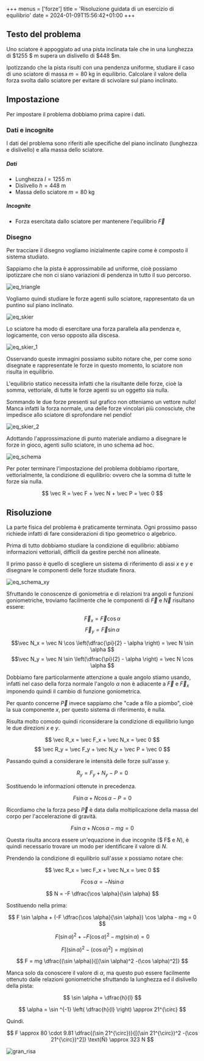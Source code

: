 +++
menus = ['forze']
title = 'Risoluzione guidata di un esercizio di equilibrio'
date = 2024-01-09T15:56:42+01:00
+++

<h2>Testo del problema</h2>

Uno sciatore è appoggiato ad una pista inclinata tale che in una lunghezza di $1255 $ m supera un dislivello di $448 $m.

Ipotizzando che la pista risulti con una pendenza uniforme, studiare il caso di uno sciatore di massa $m = 80$ kg in equilibrio. Calcolare il valore della forza svolta dallo sciatore per evitare di scivolare sul piano inclinato.

<h2>Impostazione</h2>

Per impostare il problema dobbiamo prima capire i dati.

<h3>Dati e incognite</h3>

I dati del problema sono riferiti alle specifiche del piano inclinato (lunghezza e dislivello) e alla massa dello sciatore.

<h5>Dati</h5>

* Lunghezza $l = 1255$ m
* Dislivello $h = 448$ m
* Massa dello sciatore $m = 80$ kg

<h5>Incognite</h5>

* Forza esercitata dallo sciatore per mantenere l'equilibrio $\vec F$

<h3>Disegno</h3>

Per tracciare il disegno vogliamo inizialmente capire come è composto il sistema studiato.

Sappiamo che la pista è approssimabile ad uniforme, cioè possiamo ipotizzare che non ci siano variazioni di pendenza in tutto il suo percorso.

![eq_triangle](/static/img/equilibrium_guided/eq_triangle.png "Piano inclinato")

Vogliamo quindi studiare le forze agenti sullo sciatore, rappresentato da un puntino sul piano inclinato.

![eq_skier](/static/img/equilibrium_guided/eq_skier.png "Sciatore")

Lo sciatore ha modo di esercitare una forza parallela alla pendenza e, logicamente, con verso opposto alla discesa.

![eq_skier_1](/static/img/equilibrium_guided/eq_skier_1.png "Sciatore frena")

Osservando queste immagini possiamo subito notare che, per come sono disegnate e rappresentate le forze in questo momento, lo sciatore non risulta in equilibrio.

L'equilibrio statico necessita infatti che la risultante delle forze, cioè la somma, vettoriale, di tutte le forze agenti su un oggetto sia nulla.

Sommando le due forze presenti sul grafico non otteniamo un vettore nullo! Manca infatti la forza normale, una delle forze vincolari più conosciute, che impedisce allo sciatore di sprofondare nel pendio!

![eq_skier_2](/static/img/equilibrium_guided/eq_skier_2.png "Sciatore frena e normale")

Adottando l'approssimazione di punto materiale andiamo a disegnare le forze in gioco, agenti sullo sciatore, in uno schema ad hoc.

![eq_schema](/static/img/equilibrium_guided/eq_schema.png "Schema di corpo libero")

Per poter terminare l'impostazione del problema dobbiamo riportare, vettorialmente, la condizione di equilibrio: ovvero che la somma di tutte le forze sia nulla.

$$ \vec R = \vec F + \vec N + \vec P = \vec 0 $$

<h2>Risoluzione</h2>

La parte fisica del problema è praticamente terminata. Ogni prossimo passo richiede infatti di fare considerazioni di tipo geometrico o algebrico.

Prima di tutto dobbiamo studiare la condizione di equilibrio: abbiamo informazioni vettoriali, difficili da gestire perché non allineate.

Il primo passo è quello di scegliere un sistema di riferimento di assi $x$ e $y$ e disegnare le componenti delle forze studiate finora.

![eq_schema_xy](/static/img/equilibrium_guided/eq_schema_xy.png "Schema di corpo libero componenti")

Sfruttando le conoscenze di goniometria e di relazioni tra angoli e funzioni goniometriche, troviamo facilmente che le componenti di $\vec F$ e $\vec N$ risultano essere:

$$\vec F_x = \vec F \cos \alpha $$
$$\vec F_y = \vec F \sin \alpha $$

$$\vec N_x = \vec N \cos \left(\dfrac{\pi}{2} - \alpha \right) = \vec N \sin \alpha $$
$$\vec N_y = \vec N \sin \left(\dfrac{\pi}{2} - \alpha \right) = \vec N \cos \alpha $$

Dobbiamo fare particolarmente attenzione a quale angolo stiamo usando, infatti nel caso della forza normale l'angolo $\alpha$ non è adiacente a $\vec F$ e $\vec F_x$ imponendo quindi il cambio di funzione goniometrica.

Per quanto concerne $\vec P$ invece sappiamo che "cade a filo a piombo", cioè la sua componente $x$, per questo sistema di riferimento, è nulla.

Risulta molto comodo quindi riconsiderare la condizione di equilibrio lungo le due direzioni $x$ e $y$.

$$ \vec R_x = \vec F_x + \vec N_x = \vec 0 $$
$$ \vec R_y = \vec F_y + \vec N_y + \vec P = \vec 0 $$

Passando quindi a considerare le intensità delle forze sull'asse y.

$$ R_y = F_y + N_y - P = 0 $$

Sostituendo le informazioni ottenute in precedenza.

$$ F \sin \alpha + N \cos \alpha - P = 0 $$

Ricordiamo che la forza peso $\vec P$ è data dalla moltiplicazione della massa del corpo per l'accelerazione di gravità.

$$ F \sin \alpha + N \cos \alpha - mg = 0 $$

Questa risulta ancora essere un'equazione in due incognite ($ F$ e $N$), è quindi necessario trovare un modo per identificare il valore di $N$.

Prendendo la condizione di equilibrio sull'asse x possiamo notare che:

$$ \vec R_x = \vec F_x + \vec N_x = \vec 0 $$

$$ F \cos \alpha = -N \sin \alpha $$

$$ N = -F \dfrac{\cos \alpha}{\sin \alpha} $$

Sostituendo nella prima:

$$ F \sin \alpha + (-F \dfrac{\cos \alpha}{\sin \alpha}) \cos \alpha - mg = 0 $$

$$ F (\sin \alpha)^2 + -F(\cos \alpha)^2 - mg (\sin \alpha) = 0 $$

$$ F [(\sin \alpha)^2 -(\cos \alpha)^2] = mg (\sin \alpha) $$

$$ F = mg \dfrac{(\sin \alpha)}{[(\sin \alpha)^2 -(\cos \alpha)^2]} $$

Manca solo da conoscere il valore di $\alpha$, ma questo può essere facilmente ottenuto dalle relazioni goniometriche sfruttando la lunghezza ed il dislivello della pista:

$$ \sin \alpha = \dfrac{h}{l} $$

$$ \alpha = \sin ^{-1} \left( \dfrac{h}{l} \right) \approx 21^{\circ} $$

Quindi.

$$ F \approx 80 \cdot 9.81 \dfrac{(\sin 21^{\circ})}{[(\sin 21^{\circ})^2 -(\cos 21^{\circ})^2]} \text{Ñ} \approx 323 N $$


![gran_risa](/static/img/equilibrium_guided/equilibrium_slope.jpg "Gran Risa")
